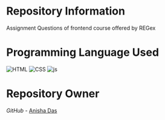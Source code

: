# Repository Information
Assignment Questions of frontend course offered by REGex <br>

# Programming Language Used
<p>
<img src="https://img.icons8.com/color/70/000000/html-5--v1.png" alt="HTML" />
  <img src="https://img.icons8.com/color/70/000000/css3.png" alt="CSS" />
  <img src="https://img.icons8.com/?size=70&id=PXTY4q2Sq2lG&format=png&color=000000" alt="js" />
</p>

# Repository Owner
*GitHub* - <a href="https://github.com/Anisha3102">Anisha Das</a>
